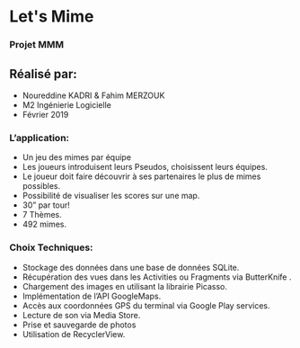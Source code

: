 # Let's Mime
### Projet MMM

## Réalisé par: 
* Noureddine KADRI & Fahim MERZOUK
* M2 Ingénierie Logicielle
* Février 2019

### L’application:
* Un jeu des mimes par équipe
* Les joueurs introduisent leurs Pseudos, choisissent leurs équipes.
 * Le joueur doit faire découvrir à ses partenaires le plus de mimes possibles.
* Possibilité de visualiser les scores sur une map.
* 30” par tour!
* 7 Thèmes.
* 492 mimes.

### Choix Techniques: 
* Stockage des données dans une base de données SQLite.
* Récupération des vues dans les Activities ou Fragments via ButterKnife .
* Chargement des images en utilisant la librairie Picasso.
* Implémentation de l’API GoogleMaps.
* Accès aux coordonnées GPS du terminal via Google Play services.
* Lecture de son via Media Store.
* Prise et sauvegarde de photos
* Utilisation de RecyclerView.


